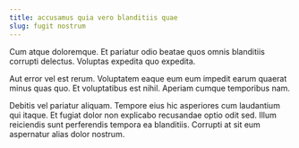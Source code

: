 ```yaml
---
title: accusamus quia vero blanditiis quae
slug: fugit nostrum
---
```


Cum atque doloremque. Et pariatur odio beatae quos omnis blanditiis corrupti delectus. Voluptas expedita quo expedita.

Aut error vel est rerum. Voluptatem eaque eum eum impedit earum quaerat minus quas quo. Et voluptatibus est nihil. Aperiam cumque temporibus nam.

Debitis vel pariatur aliquam. Tempore eius hic asperiores cum laudantium qui itaque. Et fugiat dolor non explicabo recusandae optio odit sed. Illum reiciendis sunt perferendis tempora ea blanditiis. Corrupti at sit eum aspernatur alias dolor nostrum.
